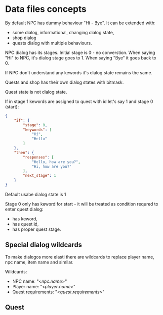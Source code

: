 # Data files concepts

By default NPC has dummy behaviour "Hi - Bye". It can be extended with:
 - some dialog, informational, changing dialog state,
 - shop dialog
 - quests dialog with multiple behaviours.

NPC dialog has its stages. Initial stage is 0 - no converstion. When saying "Hi" to NPC, it's dialog stage goes to 1. When saying "Bye" it goes back to 0.

If NPC don't understand any kewords it's dialog state remains the same.

Quests and shop has their own dialog states with bitmask.

Quest state is not dialog state.

If in stage 1 kewords are assigned to quest with id let's say 1 and stage 0 (start):

```json
{
    "if": {
        "stage": 0,
        "keywords": [
            "Hi",
            "Hello"
        ]
    },
    "then": {
        "responses": [
            "Hello, how are you?",
            "Hi, how are you?"
        ],
        "next_stage": 1
    }
}
```

Default usabe dialog state is 1

Stage 0 only has keword for start - it will be treated as condition requred to enter quest dialog:
 - has keword,
 - has quest id,
 - has proper quest stage.


## Special dialog wildcards

To make dialogos more elasti there are wildcards to replace player name, npc name, item name and similar.

Wildcards:
 - NPC name: "<$npc.name$>"
 - Player name: "<$player.name$>"
 - Quest requirements: "<$quest.requirements$>"



## Quest


```json
```